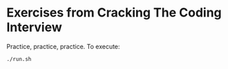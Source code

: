 # Exercises from Cracking The Coding Interview
Practice, practice, practice.
To execute:
```bash
./run.sh
```